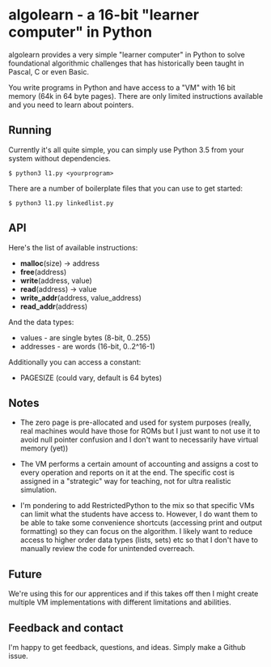 # algolearn - a 16-bit "learner computer" in Python

algolearn provides a very simple "learner computer" in Python to solve
foundational algorithmic challenges that has historically been taught in Pascal,
C or even Basic.

You write programs in Python and have access to a "VM" with 16 bit memory (64k
in 64 byte pages). There are only limited instructions available and you need to
learn about pointers.

## Running

Currently it's all quite simple, you can simply use Python 3.5 from your system
without dependencies.

```
$ python3 l1.py <yourprogram>
```

There are a number of boilerplate files that you can use to get started:

```
$ python3 l1.py linkedlist.py
```

## API

Here's the list of available instructions:

* **malloc**(size) -> address
* **free**(address)
* **write**(address, value)
* **read**(address) -> value
* **write_addr**(address, value_address)
* **read_addr**(address)

And the data types:

* values - are single bytes (8-bit, 0..255)
* addresses - are words (16-bit, 0..2^16-1)

Additionally you can access a constant:

* PAGESIZE (could vary, default is 64 bytes)

## Notes

* The zero page is pre-allocated and used for system purposes (really, real
  machines would have those for ROMs but I just want to not use it to avoid null
  pointer confusion and I don't want to necessarily have virtual memory (yet))

* The VM performs a certain amount of accounting and assigns a cost to every
  operation and reports on it at the end. The specific cost is assigned in a
  "strategic" way for teaching, not for ultra realistic simulation.

* I'm pondering to add RestrictedPython to the mix so that specific VMs can
  limit what the students have access to. However, I do want them to be able to
  take some convenience shortcuts (accessing print and output formatting) so they
  can focus on the algorithm. I likely want to reduce access to higher order data
  types (lists, sets) etc so that I don't have to manually review the code for
  unintended overreach.

## Future

We're using this for our apprentices and if this takes off then I might create
multiple VM implementations with different limitations and abilities.

## Feedback and contact

I'm happy to get feedback, questions, and ideas. Simply make a Github issue.


